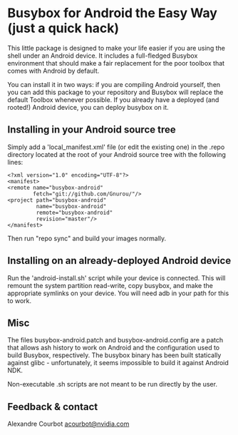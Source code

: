 Busybox for Android the Easy Way (just a quick hack)
====================================================

This little package is designed to make your life easier if you are using
the shell under an Android device. It includes a full-fledged Busybox
environment that should make a fair replacement for the poor toolbox that
comes with Android by default.

You can install it in two ways: if you are compiling Android yourself, then
you can add this package to your repository and Busybox will replace the
default Toolbox whenever possible. If you already have a deployed (and
rooted!) Android device, you can deploy busybox on it.

Installing in your Android source tree
--------------------------------------
Simply add a 'local_manifest.xml' file (or edit the existing one) in the .repo
directory located at the root of your Android source tree with the following
lines:

    <?xml version="1.0" encoding="UTF-8"?>
    <manifest>
    <remote name="busybox-android"
            fetch="git://github.com/Gnurou/"/>
    <project path="busybox-android"
             name="busybox-android"
             remote="busybox-android"
             revision="master"/>
    </manifest>

Then run "repo sync" and build your images normally.

Installing on an already-deployed Android device
------------------------------------------------
Run the 'android-install.sh' script while your device is connected. This will
remount the system partition read-write, copy busybox, and make the appropriate
symlinks on your device. You will need adb in your path for this to work.

Misc
----
The files busybox-android.patch and busybox-android.config are a patch that
allows ash history to work on Android and the configuration used to build
Busybox, respectively. The busybox binary has been built statically against
glibc - unfortunately, it seems impossible to build it against Android NDK.

Non-executable .sh scripts are not meant to be run directly by the user.

Feedback & contact
------------------
Alexandre Courbot <acourbot@nvidia.com>

